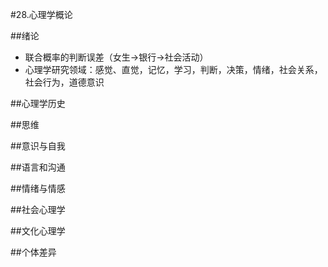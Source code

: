 #28.心理学概论

##绪论
  * 联合概率的判断误差（女生->银行->社会活动）
  * 心理学研究领域：感觉、直觉，记忆，学习，判断，决策，情绪，社会关系，社会行为，道德意识

##心理学历史

##思维

##意识与自我

##语言和沟通

##情绪与情感

##社会心理学

##文化心理学

##个体差异
